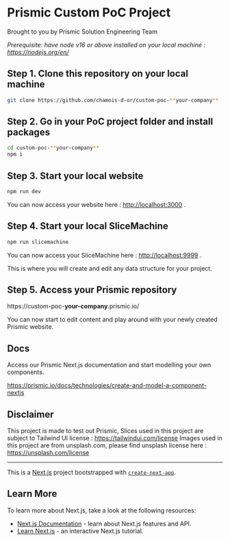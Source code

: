 # Prismic Custom PoC Project
Brought to you by Prismic Solution Engineering Team

*Prerequisite: have node v16 or above installed on your local machine : https://nodejs.org/en/*

## Step 1. Clone this repository on your local machine

```bash
git clone https://github.com/chamois-d-or/custom-poc-**your-company**
```

## Step 2. Go in your PoC project folder and install packages
```bash
cd custom-poc-**your-company**
npm i
```

## Step 3. Start your local website
```bash
npm run dev
```

You can now access your website here : [http://localhost:3000](http://localhost:3000) .


## Step 4. Start your local SliceMachine
```bash
npm run slicemachine
```

You can now access your SliceMachine here : [http://localhost:9999](http://localhost:9999) .

This is where you will create and edit any data structure for your project.

## Step 5. Access your Prismic repository
https://custom-poc-**your-company**.prismic.io/

You can now start to edit content and play around with your newly created Prismic website.

## Docs

Access our Prismic Next.js documentation and start modelling your own components.

https://prismic.io/docs/technologies/create-and-model-a-component-nextjs

## Disclaimer
This project is made to test out Prismic, Slices used in this project are subject to Tailwind UI license : https://tailwindui.com/license
Images used in this project are from unsplash.com, please find unsplash license here : https://unsplash.com/license

-------

This is a [Next.js](https://nextjs.org/) project bootstrapped with [`create-next-app`](https://github.com/vercel/next.js/tree/canary/packages/create-next-app).

## Learn More

To learn more about Next.js, take a look at the following resources:

- [Next.js Documentation](https://nextjs.org/docs) - learn about Next.js features and API.
- [Learn Next.js](https://nextjs.org/learn) - an interactive Next.js tutorial.
